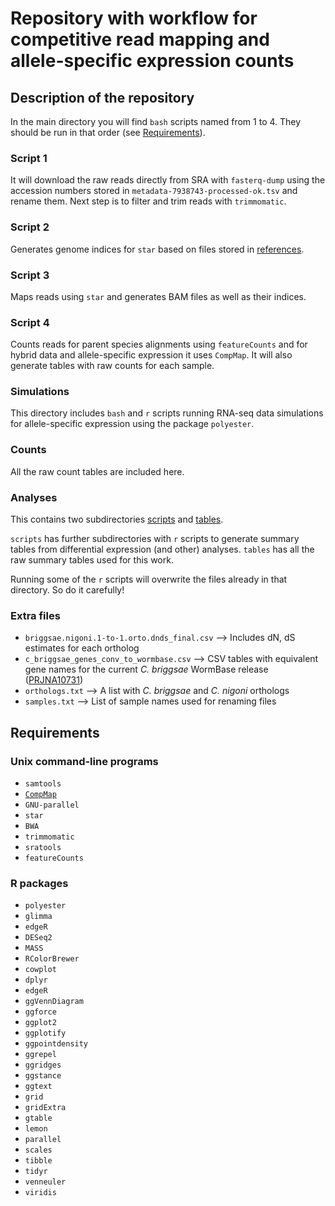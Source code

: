 # Repository with workflow for competitive read mapping and allele-specific expression counts


## Description of the repository

In the main directory you will find `bash` scripts named from 1 to 4. They should be run in that order (see [Requirements](#Requirements)).

### Script 1

It will download the raw reads directly from SRA with `fasterq-dump` using the accession numbers stored in `metadata-7938743-processed-ok.tsv` and rename them. Next step is to filter and trim reads with `trimmomatic`.

### Script 2

Generates genome indices for `star` based on files stored in [references](https://github.com/santiagosnchez/competitive_mapping_workflow/tree/master/references).

### Script 3

Maps reads using `star` and generates BAM files as well as their indices.

### Script 4

Counts reads for parent species alignments using `featureCounts` and for hybrid data and allele-specific expression it uses `CompMap`. It will also generate tables with raw counts for each sample.

### Simulations

This directory includes `bash` and `r` scripts running RNA-seq data simulations for allele-specific expression using the package `polyester`.

### Counts

All the raw count tables are included here.

### Analyses

This contains two subdirectories [scripts](https://github.com/santiagosnchez/competitive_mapping_workflow/tree/master/analyses/scripts) and [tables](https://github.com/santiagosnchez/competitive_mapping_workflow/tree/master/analyses/tables).

`scripts` has further subdirectories with `r` scripts to generate summary tables from differential expression (and other) analyses.
`tables` has all the raw summary tables used for this work.

Running some of the `r` scripts will overwrite the files already in that directory. So do it carefully!

### Extra files

* `briggsae.nigoni.1-to-1.orto.dnds_final.csv` --> Includes dN, dS estimates for each ortholog
* `c_briggsae_genes_conv_to_wormbase.csv` --> CSV tables with equivalent gene names for the current *C. briggsae* WormBase release ([PRJNA10731](http://www.ncbi.nlm.nih.gov/bioproject/PRJNA10731))
* `orthologs.txt` --> A list with *C. briggsae* and *C. nigoni* orthologs
* `samples.txt` --> List of sample names used for renaming files

## Requirements

### Unix command-line programs

* `samtools`
* [`CompMap`](https://github.com/santiagosnchez/CompMap)
* `GNU-parallel`
* `star`
* `BWA`
* `trimmomatic`
* `sratools`
* `featureCounts`

### R packages

* `polyester`
* `glimma`
* `edgeR`
* `DESeq2`
* `MASS`
* `RColorBrewer`
* `cowplot`
* `dplyr`
* `edgeR`
* `ggVennDiagram`
* `ggforce`
* `ggplot2`
* `ggplotify`
* `ggpointdensity`
* `ggrepel`
* `ggridges`
* `ggstance`
* `ggtext`
* `grid`
* `gridExtra`
* `gtable`
* `lemon`
* `parallel`
* `scales`
* `tibble`
* `tidyr`
* `venneuler`
* `viridis`
